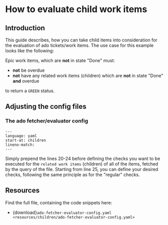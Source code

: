 # How to evaluate child work items

## Introduction

This guide describes, how you can take child items into consideration for the evaluation of ado tickets/work items. The use case for this example looks like the following:

Epic work items, which are **not** in state "Done" must:

- **not** be overdue
- **not** have any related work items (children) which are **not** in state "Done" **and** overdue

to return a `GREEN` status.

## Adjusting the config files

### The ado fetcher/evaluator config

```{literalinclude} resources/children/ado-fetcher-evaluator-config.yaml
---
language: yaml
start-at: children
lineno-match:
---
```

Simply prepend the lines 20-24 before defining the checks you want to be executed for the `related work items` (children) of all of the items, fetched by the query of the file. Starting from line 25, you can define your desired checks, following the same principle as for the "regular" checks.

## Resources

Find the full file, containing the code snippets here:

- {download}`ado-fetcher-evaluator-config.yaml <resources/children/ado-fetcher-evaluator-config.yaml>`
